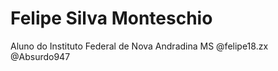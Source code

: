 # Felipe Silva Monteschio

Aluno do Instituto Federal de Nova Andradina MS
@felipe18.zx  
@Absurdo947
